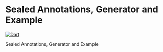 # Sealed Annotations, Generator and Example

[![Dart](https://github.com/6thsolution/dart_sealed/actions/workflows/dart.yml/badge.svg)](https://github.com/6thsolution/dart_sealed/actions/workflows/dart.yml)

Sealed Annotations, Generator and Example
